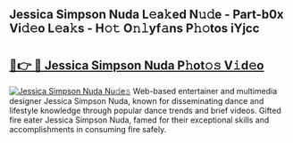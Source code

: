 ## Jessica Simpson Nuda L𝚎a𝚔ed N𝚞𝚍e - Part-b0x Vi𝚍𝚎o L𝚎a𝚔s - H𝚘𝚝 O𝚗𝚕yf𝚊ns P𝚑𝚘tos iYjcc

# <h2><a href="http://kfb2xf.oniu.top/?m=Jessica+Simpson+Nuda">🔗👉 🔴 Jessica Simpson Nuda P𝚑ot𝚘𝚜 V𝚒d𝚎o</a></h2>

[![Jessica Simpson Nuda Nu𝚍e𝚜](https://i.imgur.com/0qMVB7G.gif)](http://kfb2xf.oniu.top/?m=Jessica+Simpson+Nuda)
Web-based entertainer and multimedia designer Jessica Simpson Nuda, known for disseminating dance and lifestyle knowledge through popular dance trends and brief videos. Gifted fire eater Jessica Simpson Nuda, famed for their exceptional skills and accomplishments in consuming fire safely.  
